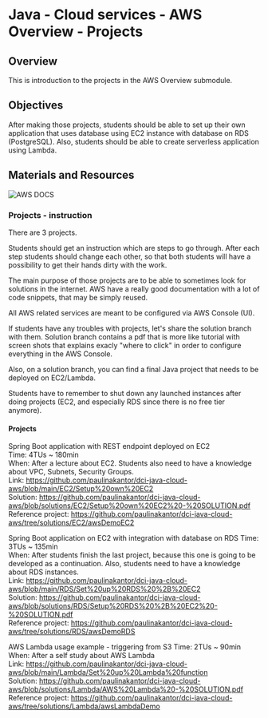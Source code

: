 # Java - Cloud services - AWS Overview - Projects

## Overview
This is introduction to the projects in the AWS Overview submodule.


## Objectives
After making those projects, students should be able to set up their own application that uses database using EC2 instance with database on RDS (PostgreSQL). Also, students should be able to create serverless application using Lambda.


## Materials and Resources
![AWS DOCS](https://docs.aws.amazon.com/)


### Projects - instruction
There are 3 projects.

Students should get an instruction which are steps to go through. After each step students should change each other, so that both students will have a possibility to get their hands dirty with the work.

The main purpose of those projects are to be able to sometimes look for solutions in the internet. AWS have a really good documentation with a lot of code snippets, that may be simply reused.


All AWS related services are meant to be configured via AWS Console (UI).

If students have any troubles with projects, let's share the solution branch with them. Solution branch contains a pdf that is more like tutorial with screen shots that explains exacly "where to click" in order to configure everything in the AWS Console.

Also, on a solution branch, you can find a final Java project that needs to be deployed on EC2/Lambda.

Students have to remember to shut down any launched instances after doing projects (EC2, and especially RDS since there is no free tier anymore).

#### Projects

Spring Boot application with REST endpoint deployed on EC2  
Time: 4TUs ~ 180min   
When: After a lecture about EC2. Students also need to have a knowledge about VPC, Subnets, Security Groups.      
Link: https://github.com/paulinakantor/dci-java-cloud-aws/blob/main/EC2/Setup%20own%20EC2  
Solution: https://github.com/paulinakantor/dci-java-cloud-aws/blob/solutions/EC2/Setup%20own%20EC2%20-%20SOLUTION.pdf
Reference project: https://github.com/paulinakantor/dci-java-cloud-aws/tree/solutions/EC2/awsDemoEC2  


Spring Boot application on EC2 with integration with database on RDS
Time: 3TUs ~ 135min  
When: After students finish the last project, because this one is going to be developed as a continuation. Also, students need to have a knowledge about RDS instances.    
Link: https://github.com/paulinakantor/dci-java-cloud-aws/blob/main/RDS/Set%20up%20RDS%20%2B%20EC2  
Solution: https://github.com/paulinakantor/dci-java-cloud-aws/blob/solutions/RDS/Setup%20RDS%20%2B%20EC2%20-%20SOLUTION.pdf  
Reference project: https://github.com/paulinakantor/dci-java-cloud-aws/tree/solutions/RDS/awsDemoRDS    


AWS Lambda usage example - triggering from S3
Time: 2TUs ~ 90min  
When: After a self study about AWS Lambda  
Link: https://github.com/paulinakantor/dci-java-cloud-aws/blob/main/Lambda/Set%20up%20Lambda%20function  
Solution: https://github.com/paulinakantor/dci-java-cloud-aws/blob/solutions/Lambda/AWS%20Lambda%20-%20SOLUTION.pdf  
Reference project: https://github.com/paulinakantor/dci-java-cloud-aws/tree/solutions/Lambda/awsLambdaDemo    
